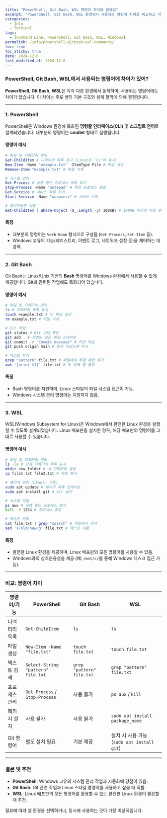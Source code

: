 ```yaml
---
title: "PowerShell, Git Bash, WSL 명령어 차이와 활용법"
excerpt: "PowerShell, Git Bash, WSL 환경에서 사용되는 명령어 차이를 비교하고 각 환경의 장단점과 활용 사례를 알아봅니다."
categories:
  - Info
  - Terminal
tags:
  - [Command Line, PowerShell, Git Bash, WSL, Windows]
permalink: /info/powershell-gitbash-wsl-commands/
toc: true
toc_sticky: true
date: 2024-12-6
last_modified_at: 2024-12-6
---
```


### PowerShell, Git Bash, WSL에서 사용되는 명령어에 차이가 있어?

**PowerShell**, **Git Bash**, **WSL**은 각각 다른 환경에서 동작하며, 사용되는 명령어에도 차이가 있습니다. 이 차이는 주로 셸의 기본 구조와 설계 철학에 의해 결정됩니다.

---

### 1. PowerShell

PowerShell은 Windows 환경에 특화된 **명령줄 인터페이스(CLI)** 및 **스크립트 언어**로 설계되었습니다. 대부분의 명령어는 **cmdlet** 형태로 실행됩니다.

#### 명령어 예시
```powershell
# 파일 및 디렉터리 관리
Get-ChildItem # 디렉터리 목록 표시 (Linux의 'ls'와 유사)
New-Item -Name "example.txt" -ItemType File # 파일 생성
Remove-Item "example.txt" # 파일 삭제

# 시스템 관리
Get-Process # 실행 중인 프로세스 목록 보기
Stop-Process -Name "notepad" # 특정 프로세스 종료
Get-Service # 서비스 목록 보기
Start-Service -Name "wuauserv" # 서비스 시작

# 파이프라인 사용
Get-ChildItem | Where-Object {$_.Length -gt 100KB} # 100KB 이상의 파일 필터링
```

#### 특징
- 대부분의 명령어는 `Verb-Noun` 형식으로 구성됨 (`Get-Process`, `Set-Item` 등).
- Windows 고유의 기능(레지스트리, 이벤트 로그, 네트워크 설정 등)을 제어하는 데 강력.

---

### 2. Git Bash

Git Bash는 Linux/Unix 기반의 **Bash** 명령어를 Windows 환경에서 사용할 수 있게 제공합니다. Git과 관련된 작업에도 특화되어 있습니다.

#### 명령어 예시
```bash
# 파일 및 디렉터리 관리
ls # 디렉터리 목록 표시
touch example.txt # 빈 파일 생성
rm example.txt # 파일 삭제

# Git 작업
git status # Git 상태 확인
git add . # 변경된 모든 파일 스테이징
git commit -m "Commit message" # 커밋 작성
git push origin main # 원격 저장소에 푸시

# 텍스트 처리
grep "pattern" file.txt # 파일에서 특정 패턴 찾기
awk '{print $1}' file.txt # 첫 번째 열 출력
```

#### 특징
- Bash 명령어를 지원하며, Linux 스타일의 파일 시스템 접근이 가능.
- Windows 시스템 관리 명령어는 지원하지 않음.

---

### 3. WSL

WSL(Windows Subsystem for Linux)은 Windows에서 완전한 Linux 환경을 실행할 수 있도록 설계되었습니다. Linux 배포판을 설치한 경우, 해당 배포판의 명령어를 그대로 사용할 수 있습니다.

#### 명령어 예시
```bash
# 파일 및 디렉터리 관리
ls -la # 상세 디렉터리 목록 표시
mkdir new_folder # 새 디렉터리 생성
cp file1.txt file2.txt # 파일 복사

# 패키지 관리 (Ubuntu 기준)
sudo apt update # 패키지 목록 업데이트
sudo apt install git # Git 설치

# 시스템 작업
ps aux # 실행 중인 프로세스 보기
kill -9 1234 # 프로세스 종료

# 텍스트 처리
cat file.txt | grep "search" # 파일에서 검색
sed 's/old/new/g' file.txt # 텍스트 치환
```

#### 특징
- 완전한 Linux 환경을 제공하며, Linux 배포판의 모든 명령어를 사용할 수 있음.
- Windows와의 상호운용성을 제공 (예: `/mnt/c/`를 통해 Windows 디스크 접근 가능).

---

### 비교: 명령어 차이

| **명령어/기능**       | **PowerShell**                         | **Git Bash**                        | **WSL**                                |
|-----------------------|---------------------------------------|------------------------------------|---------------------------------------|
| 디렉터리 목록         | `Get-ChildItem`                      | `ls`                              | `ls`                                  |
| 파일 생성             | `New-Item -Name "file.txt"`          | `touch file.txt`                  | `touch file.txt`                      |
| 텍스트 검색           | `Select-String "pattern" file.txt`   | `grep "pattern" file.txt`         | `grep "pattern" file.txt`             |
| 프로세스 관리         | `Get-Process` / `Stop-Process`       | 사용 불가                          | `ps aux` / `kill`                     |
| 패키지 설치           | 사용 불가                            | 사용 불가                          | `sudo apt install package_name`       |
| Git 명령어            | 별도 설치 필요                       | 기본 제공                          | 설치 시 사용 가능 (`sudo apt install git`) |

---

### 결론 및 추천

- **PowerShell**: Windows 고유의 시스템 관리 작업과 자동화에 강점이 있음.  
- **Git Bash**: Git 관련 작업과 Linux 스타일 명령어를 사용하고 싶을 때 적합.  
- **WSL**: Linux 배포판의 모든 명령어를 활용할 수 있는 완전한 Linux 환경이 필요할 때 추천.  

필요에 따라 셸 환경을 선택하거나, 동시에 사용하는 것이 가장 이상적입니다.
